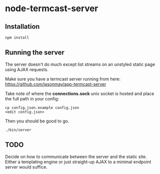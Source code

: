 node-termcast-server
====================

Installation
------------

```
npm install
```

Running the server
------------------

The server doesn't do much except list streams on an unstyled static page using AJAX requests.

Make sure you have a termcast server running from here: https://github.com/jasonmay/app-termcast-server

Take note of where the **connections.sock** unix socket is hosted and place the full path in your config:

```
cp config.json.example config.json
<edit config.json>
```

Then you should be good to go.

```
./bin/server
```

TODO
----

Decide on how to communicate between the server and the static site. Either a templating engine or just straight-up AJAX to a minimal endpoint server would suffice.

